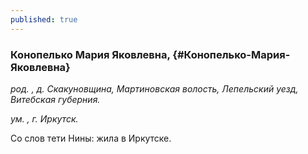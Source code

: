 ```yaml
---
published: true
---
```


### Конопелько Мария Яковлевна,  {#Конопелько-Мария-Яковлевна}

_род. , д. Скакуновщина, Мартиновская волость, Лепельский уезд, Витебская губерния._

_ум. , г. Иркутск._

Со слов тети Нины: жила в Иркутске.
        
